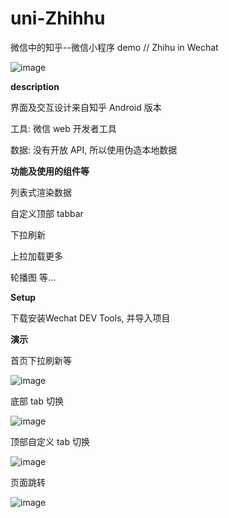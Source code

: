 # uni-Zhihhu



微信中的知乎--微信小程序 demo // Zhihu in Wechat

![image](https://github.com/housheng4/ZhiHu-Wechat/raw/master/images/v_index.png)

**description**

界面及交互设计来自知乎 Android 版本

工具: 微信 web 开发者工具

数据: 没有开放 API, 所以使用伪造本地数据



**功能及使用的组件等**

列表式渲染数据

自定义顶部 tabbar

下拉刷新

上拉加载更多

轮播图
等...



**Setup**

下载安装Wechat DEV Tools, 并导入项目





**演示**

首页下拉刷新等



![image](https://github.com/housheng4/ZhiHu-Wechat/raw/master/images/index_scroll.gif)

底部 tab 切换

![image](https://github.com/housheng4/ZhiHu-Wechat/raw/master/images/bottom_tab.gif)


顶部自定义 tab 切换

![image](https://github.com/housheng4/ZhiHu-Wechat/raw/master/images/top_tab.gif)


页面跳转

![image](https://github.com/housheng4/ZhiHu-Wechat/raw/master/images/navigation.gif)
